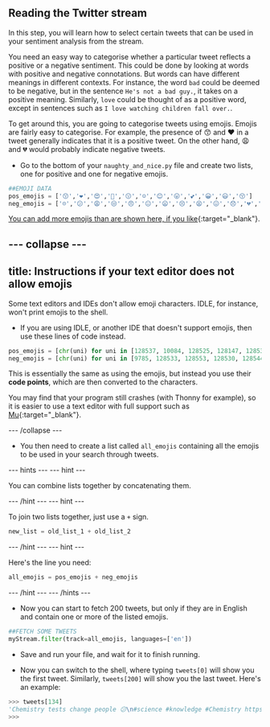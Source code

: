 ## Reading the Twitter stream

In this step, you will learn how to select certain tweets that can be used in your sentiment analysis from the stream.

You need an easy way to categorise whether a particular tweet reflects a positive or a negative sentiment. This could be done by looking at words with positive and negative connotations. But words can have different meanings in different contexts. For instance, the word `bad` could be deemed to be negative, but in the sentence `He's not a bad guy.`, it takes on a positive meaning. Similarly, `love` could be thought of as a positive word, except in sentences such as `I love watching children fall over.`.

To get around this, you are going to categorise tweets using emojis. Emojis are fairly easy to categorise. For example, the presence of 😙 and ❤ in a tweet generally indicates that it is a positive tweet. On the other hand, 😩 and 💔 would probably indicate negative tweets.

- Go to the bottom of your `naughty_and_nice.py` file and create two lists, one for positive and one for negative emojis.

```python
##EMOJI DATA
pos_emojis = ['😙','❤','😍','💓','😗','☺','😊','😛','💕','😀','😃','😚']
neg_emojis = ['☹','😕','😩','😒','😠','😐','😦','😣','😫','😖','😞','💔','😢','😟']
```

[You can add more emojis than are shown here, if you like](https://unicode.org/emoji/charts/full-emoji-list.html){:target="_blank"}.

--- collapse ---
---
title: Instructions if your text editor does not allow emojis
---

Some text editors and IDEs don't allow emoji characters. IDLE, for instance, won't print emojis to the shell.

- If you are using IDLE, or another IDE that doesn't support emojis, then use these lines of code instead.

```python
pos_emojis = [chr(uni) for uni in [128537, 10084, 128525, 128147, 128535, 9786, 128522, 128539, 128149, 128512, 128515, 128538]]
neg_emojis = [chr(uni) for uni in [9785, 128533, 128553, 128530, 128544, 128528, 128550, 128547, 128555, 128534, 128542, 128148, 128546, 128543]]
```

This is essentially the same as using the emojis, but instead you use their **code points**, which are then converted to the characters. 

You may find that your program still crashes (with Thonny for example), so it is easier to use a text editor with full support such as [Mu](https://codewith.mu/){:target="_blank"}.

--- /collapse ---

- You then need to create a list called `all_emojis` containing all the emojis to be used in your search through tweets.

--- hints --- --- hint ---

You can combine lists together by concatenating them.

--- /hint --- --- hint ---

To join two lists together, just use a `+` sign.

```python
new_list = old_list_1 + old_list_2
```

--- /hint --- --- hint ---

Here's the line you need:

```python
all_emojis = pos_emojis + neg_emojis
```

--- /hint --- --- /hints ---

- Now you can start to fetch 200 tweets, but only if they are in English and contain one or more of the listed emojis.

```python
##FETCH SOME TWEETS
myStream.filter(track=all_emojis, languages=['en'])
```

- Save and run your file, and wait for it to finish running.

- Now you can switch to the shell, where typing `tweets[0]` will show you the first tweet. Similarly, `tweets[200]` will show you the last tweet. Here's an example:

```python
>>> tweets[134]
'Chemistry tests change people 😕\n#science #knowledge #Chemistry https://t.co/9IhAi8nFKP'
>>>
```
